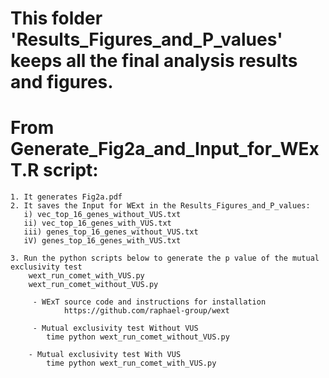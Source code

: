 # This folder 'Results_Figures_and_P_values' keeps all the final analysis results and figures.

# From Generate_Fig2a_and_Input_for_WExT.R script:
	1. It generates Fig2a.pdf
	2. It saves the Input for WExt in the Results_Figures_and_P_values:
	   i) vec_top_16_genes_without_VUS.txt
	   ii) vec_top_16_genes_with_VUS.txt
	   iii) genes_top_16_genes_without_VUS.txt
	   iV) genes_top_16_genes_with_VUS.txt
	  
	3. Run the python scripts below to generate the p value of the mutual exclusivity test
		wext_run_comet_with_VUS.py
		wext_run_comet_without_VUS.py

		 - WExT source code and instructions for installation
		 		https://github.com/raphael-group/wext

		 - Mutual exclusivity test Without VUS
			time python wext_run_comet_without_VUS.py

		- Mutual exclusivity test With VUS
			time python wext_run_comet_with_VUS.py  
